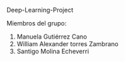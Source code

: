  Deep-Learning-Project
 
 Miembros del grupo:
 1. Manuela Gutiérrez Cano
 2. William Alexander torres Zambrano
 3. Santigo Molina Echeverri
